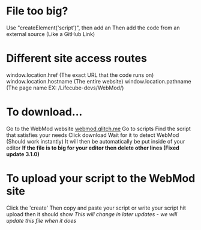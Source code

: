 File too big? 
===========
  Use "createElement('script')", then add an 
  Then add the code from an external source (Like a GitHub Link)

Different site access routes
============================
  window.location.href (The exact URL that the code runs on)
  window.location.hostname (The entire website)
  window.location.pathname (The page name EX: /Lifecube-devs/WebMod/)
  
To download...
===============
  Go to the WebMod website [webmod.glitch.me](https://webmod.glitch.me)
  Go to scripts
  Find the script that satisfies your needs
  Click download
  Wait for it to detect WebMod (Should work instantly)
  It will then be automatically be put inside of your editor
  **If the file is to big for your editor then delete other lines (Fixed update 3.1.0)**
  
To upload your script to the WebMod site
========================================
  Click the 'create'
  Then copy and paste your script or write your script
  hit upload then it should show
*This will change in later updates - we will update this file when it does*
